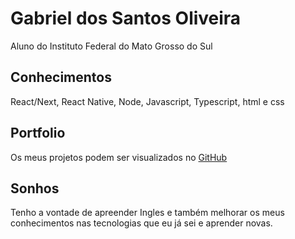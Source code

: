 # Gabriel dos Santos Oliveira

Aluno do Instituto Federal do Mato Grosso do Sul

## Conhecimentos

React/Next, React Native, Node, Javascript, Typescript, html e css

## Portfolio

Os meus projetos podem ser visualizados no [GitHub](https://github.com/GabrieldosSantosOliveira)

## Sonhos

Tenho a vontade de apreender Ingles e também melhorar os meus conhecimentos nas tecnologias que eu já sei e aprender novas.
